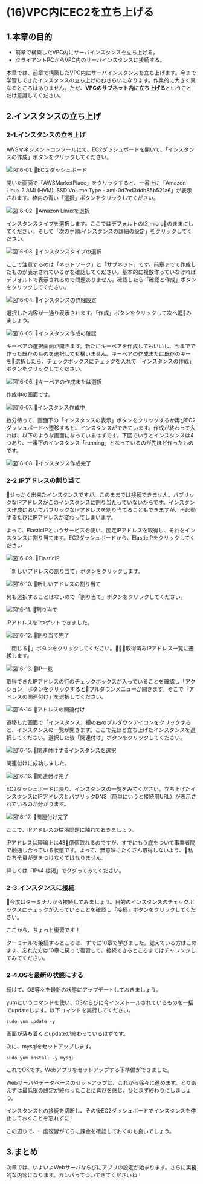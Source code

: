 # (16)VPC内にEC2を立ち上げる 

## 1.本章の目的

- 前章で構築したVPC内にサーバインスタンスを立ち上げる。
- クライアントPCからVPC内のサーバインスタンスに接続する。

  
本章では、前章で構築したVPC内にサーバインスタンスを立ち上げます。今まで学習してきたインスタンスの立ち上げのおさらいになります。作業的に大きく異なるところはありません。ただ、**VPCのサブネット内に立ち上げる**ということだけ意識してください。

## 2.インスタンスの立ち上げ

### 2-1.インスタンスの立ち上げ

AWSマネジメントコンソールにて、EC2ダッシュボードを開いて、「インスタンスの作成」ボタンをクリックしてください。

![図16-01. EC２ダッシュボード](16-01.png)

開いた画面で「AWSMarketPlace」をクリックすると、一番上に「Amazon Linux 2 AMI (HVM), SSD Volume Type - ami-0d7ed3ddb85b521a6」が表示されます。枠内の青い「選択」ボタンをクリックしてください。

![図16-02. Amazon Linuxを選択](16-02.png)

インスタンスタイプを選択します。ここではデフォルトのt2.microのままにしてください。そして「次の手順:インスタンスの詳細の設定」をクリックしてください。

![図16-03. インスタンスタイプの選択](16-03.png)

ここで注意するのは「ネットワーク」と「サブネット」です。前章までで作成したものが表示されているかを確認してください。基本的に複数作っていなければデフォルトで表示されるので問題ありません。確認したら「確認と作成」ボタンをクリックしてください。

![図16-04. インスタンスの詳細設定](16-04.png)

選択した内容が一通り表示されます。「作成」ボタンをクリックして次へ進みましょう。

![図16-05. インスタンス作成の確認](16-05.png)

キーペアの選択画面が開きます。新たにキーペアを作成してもいいし、今までで作った既存のものを選択しても構いません。キーペアの作成または既存のキーを選択したら、チェックボックスにチェックを入れて「インスタンスの作成」ボタンをクリックしてください。

![図16-06. キーペアの作成または選択](16-06.png)

作成中の画面です。

![図16-07. インスタンス作成中](16-07.png)

数分待って、画面下の「インスタンスの表示」ボタンをクリックするか再びEC2ダッシュボードへ遷移すると、インスタンスができています。作成が終わって入れば、以下のような画面になっているはずです。下図でいうとインスタンスは4つあり、一番下のインスタンス「running」となっているのが先ほど作ったものです。

![図16-08. インスタンス作成完了](16-08.png)

### 2-2.IPアドレスの割り当て

せっかく出来たインスタンスですが、このままでは接続できません。パブリックなIPアドレスがこのインスタンスに割り当たっていないからです。インスタンス作成においてパブリックなIPアドレスを割り当てることもできますが、再起動するたびにIPアドレスが変わってしまいます。

よって、ElasticIPというサービスを使い、固定IPアドレスを取得し、それをインスタンスに割り当てます。EC2ダッシュボードから、ElasticIPをクリックしてください

![図16-09. ElasticIP](16-09.png)

「新しいアドレスの割り当て」ボタンをクリックします。

![図16-10. 新しいアドレスの割り当て](16-10.png)

何も選択することはないので「割り当て」ボタンをクリックしてください。

![図16-11. 割り当て](16-11.png)

IPアドレスを1つゲットできました。

![図16-12. 割り当て完了](16-12.png)

「閉じる」ボタンをクリックしてください。取得済みIPアドレス一覧に遷移します。

![図16-13. IP一覧](16-13.png)

取得できたIPアドレスの行のチェックボックスが入っていることを確認し「アクション」ボタンをクリックするとプルダウンメニューが開きます。そこで「アドレスの関連付け」を選択してください。

![図16-14. アドレスの関連付け](16-14.png)

遷移した画面で「インスタンス」欄の右のプルダウンアイコンをクリックすると、インスタンスの一覧が開きます。ここで先ほど立ち上げたインスタンスを選択してください。選択した後「関連付け」ボタンをクリックしてください。

![図16-15. 関連付けするインスタンスを選択](16-15.png)

関連付けに成功しました。

![図16-16. 関連付け完了](16-16.png)

EC2ダッシュボードに戻り、インスタンスの一覧をみてください。立ち上げたインスタンスにIPアドレスとパブリックDNS（簡単にいうと接続用URL）が表示されているのが分かります。

![図16-17. 関連付け完了](16-17.png)

ここで、IPアドレスの枯渇問題に触れておきましょう。

IPアドレスは理論上は43億個取れるのですが、すでにもう底をついて事業者間で融通し合っている状態です。よって、無意味にたくさん取得しないよう、私たち全員が気をつけなくてはなりません。

詳しくは「IPv4 枯渇」でググってみてください。　

### 2-3.インスタンスに接続

今度はターミナルから接続してみましょう。目的のインスタンスのチェックボックスにチェックが入っていることを確認し「接続」ボタンをクリックしてください。

ここから、ちょっと復習です！

ターミナルで接続するところは、すでに10章で学びました。覚えている方はこのまま、忘れた方は10章に戻って復習して、接続できるところまではチャレンジしてみてください。

### 2-4.OSを最新の状態にする

続けて、OS等々を最新の状態にアップデートしておきましょう。

yumというコマンドを使い、OSならびに今インストールされているものを一括でupdateします。以下コマンドを実行してください。

```
sudo yum update -y
```

画面が落ち着くとupdateが終わっているはずです。

次に、mysqlをセットアップします。

```
sudo yum install -y mysql
```

これでOKです。Webアプリをセットアップする下準備ができました。

Webサーバやデータベースのセットアップは、これから徐々に進めます。とりあえずは最低限の設定が終わったことに喜びを感じ、ひとまず終わりにしましょう。

インスタンスとの接続を切断し、その後EC2ダッシュボードでインスタンスを停止しておくことを忘れずに！

この辺りで、一度復習がてらに課金を確認しておくのも良いでしょう。

## 3.まとめ

次章では、いよいよWebサーバならびにアプリの設定が始まります。さらに実務的な内容になります。ガンバってついてきてくださいね！
